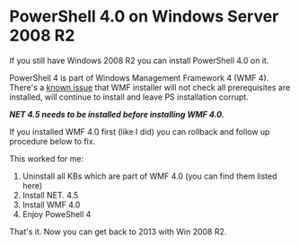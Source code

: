 # PowerShell 4.0 on Windows Server 2008 R2

If you still have Windows 2008 R2 you can install PowerShell 4.0 on it.

PowerShell 4 is part of Windows Management Framework 4 (WMF 4). There's a [known issue](https://blogs.msdn.microsoft.com/powershell/2013/10/28/wmf-4-0-known-issue-partial-installation-without-net-framework-4-5/) that WMF installer will not check all prerequisites are installed, 
will continue to install and leave PS installation corrupt.

***NET 4.5 needs to be installed before installing WMF 4.0.***

If you installed WMF 4.0 first (like I did) you can rollback and follow up procedure below to fix.

This worked for me:

1. Uninstall all KBs which are part of WMF 4.0 (you can find them listed here)
2. Install NET. 4.5
3. Install WMF 4.0
4. Enjoy PoweShell 4

That's it. Now you can get back to 2013 with Win 2008 R2.
